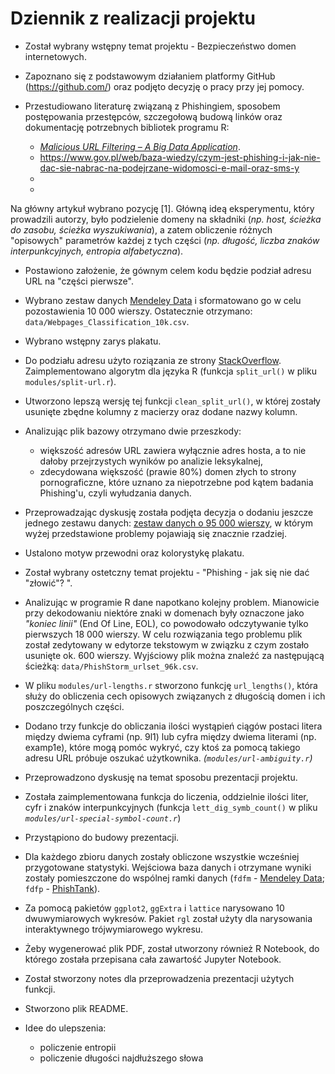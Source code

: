 # Dziennik z realizacji projektu 
 - Został wybrany wstępny temat projektu - Bezpieczeństwo domen internetowych.

 - Zapoznano się z podstawowym działaniem platformy GitHub (https://github.com/) oraz podjęto decyzję o pracy przy jej pomocy. 

 - Przestudiowano literaturę związaną z Phishingiem, sposobem postępowania przestępców, szczegołową budową linków oraz dokumentację potrzebnych bibliotek programu R:
    - [*Malicious URL Filtering – A Big Data Application*](https://www.semanticscholar.org/paper/Malicious-URL-filtering-%E2%80%94-A-big-data-application-Lin-Chiu/c46092506e36d8d5e4bea3c7bf507b2bb3c079d1#paper-header). 
    - https://www.gov.pl/web/baza-wiedzy/czym-jest-phishing-i-jak-nie-dac-sie-nabrac-na-podejrzane-widomosci-e-mail-oraz-sms-y
    - 
    - 
Na główny artykuł wybrano pozycję [1]. Główną ideą eksperymentu, który prowadzili autorzy, było podzielenie domeny na składniki (*np. host, ścieżka do zasobu, ścieżka wyszukiwania*), a zatem obliczenie różnych "opisowych" parametrów każdej z tych części (*np. długość, liczba znaków interpunkcyjnych, entropia alfabetyczna*). 

- Postawiono założenie, że gównym celem kodu będzie podział adresu URL na "części pierwsze". 

- Wybrano zestaw danych [Mendeley Data](https://data.mendeley.com/datasets/gdx3pkwp47/2) i sformatowano go w celu pozostawienia 10 000 wierszy. Ostatecznie otrzymano: `data/Webpages_Classification_10k.csv`.

- Wybrano wstępny zarys plakatu.

- Do podziału adresu użyto roziązania ze strony [StackOverflow](https://stackoverflow.com/questions/27745/getting-parts-of-a-url-regex). Zaimplementowano algorytm dla języka R (funkcja `split_url()` w pliku `modules/split-url.r`). 

- Utworzono lepszą wersję tej funkcji `clean_split_url()`, w której zostały usunięte zbędne kolumny z macierzy oraz dodane nazwy kolumn. 

- Analizując plik bazowy otrzymano dwie przeszkody:
    - większość adresów URL zawiera wyłącznie adres hosta, a to nie dałoby przejrzystych wyników po analizie leksykalnej,
    - zdecydowana większość (prawie 80%) domen złych to strony pornograficzne, które uznano za niepotrzebne pod kątem badania Phishing'u, czyli wyłudzania danych.

- Przeprowadzając dyskusję została podjęta decyzja o dodaniu jeszcze jednego zestawu danych: [zestaw danych o 95 000 wierszy](https://research.aalto.fi/en/datasets/phishstorm-phishing-legitimate-url-dataset), w którym wyżej przedstawione problemy pojawiają się znacznie rzadziej. 

- Ustalono motyw przewodni oraz kolorystykę plakatu.

- Został wybrany ostetczny temat projektu - "Phishing - jak się nie dać "złowić"? ".

- Analizując w programie R dane napotkano kolejny problem. Mianowicie przy dekodowaniu niektóre znaki w domenach były oznaczone jako *"koniec linii"* (End Of Line, EOL), co powodowało odczytywanie tylko pierwszych 18 000 wierszy. W celu rozwiązania tego problemu plik został zedytowany w edytorze tekstowym w związku z czym zostało usunięte ok. 600 wierszy. 
Wyjściowy plik można znaleźć za następującą ścieżką: `data/PhishStorm_urlset_96k.csv`.

 - W pliku `modules/url-lengths.r` stworzono funkcję `url_lengths()`, która służy do obliczenia cech opisowych związanych z długością domen i ich poszczególnych części.

 - Dodano trzy funkcje do obliczania ilości wystąpień ciągów postaci litera między dwiema cyframi (np. 9l1) lub cyfra między dwiema literami (np. examp1e), które mogą pomóc wykryć, czy ktoś za pomocą takiego adresu URL próbuje oszukać użytkownika. *(`modules/url-ambiguity.r`)*  

 - Przeprowadzono dyskusję na temat sposobu prezentacji projektu.

 - Została zaimplementowana funkcja do liczenia, oddzielnie ilości liter, cyfr i znaków interpunkcyjnych (funkcja `lett_dig_symb_count()` w pliku *`modules/url-special-symbol-count.r`*)
 
 - Przystąpiono do budowy prezentacji.

 - Dla każdego zbioru danych zostały obliczone wszystkie wcześniej przygotowane statystyki. Wejściowa baza danych i otrzymane wyniki zostały pomieszczone do wspólnej ramki danych (`fdfm` - [Mendeley Data](https://data.mendeley.com/datasets/gdx3pkwp47/2); `fdfp` - [PhishTank](https://research.aalto.fi/en/datasets/phishstorm-phishing-legitimate-url-dataset)). 
 
 - Za pomocą pakietów `ggplot2`, `ggExtra` i `lattice` narysowano 10 dwuwymiarowych wykresów. Pakiet `rgl` został użyty dla narysowania interaktywnego trójwymiarowego wykresu. 

 - Żeby wygenerować plik PDF, został utworzony również R Notebook, do którego została przepisana cała zawartość Jupyter Notebook.
 
 - Został stworzony notes dla przeprowadzenia prezentacji użytych funkcji.

 - Stworzono plik README.




 - Idee do ulepszenia:
   - policzenie entropii
   - policzenie długości najdłuższego słowa
